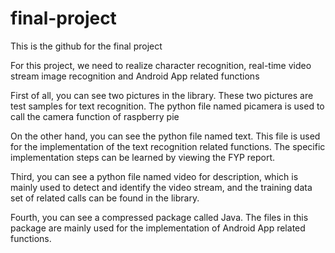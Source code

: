 # final-project
This is the github for the final project

For this project, we need to realize character recognition, real-time video stream image recognition and Android App related functions

First of all, you can see two pictures in the library. These two pictures are test samples for text recognition. The python file named picamera is used to call the camera function of raspberry pie

On the other hand, you can see the python file named text. This file is used for the implementation of the text recognition related functions. The specific implementation steps can be learned by viewing the FYP report.

Third, you can see a python file named video for description, which is mainly used to detect and identify the video stream, and the training data set of related calls can be found in the library.

Fourth, you can see a compressed package called Java. The files in this package are mainly used for the implementation of Android App related functions.
